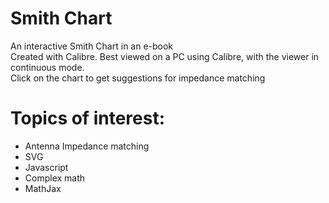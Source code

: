 # Smith Chart
An interactive Smith Chart in an e-book
<br>
Created with Calibre. Best viewed on a PC using Calibre, with the viewer in continuous mode.
<br>
Click on the chart to get suggestions for impedance matching
<br>
# Topics of interest:

- Antenna Impedance matching
- SVG
- Javascript
- Complex math
- MathJax
